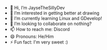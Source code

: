 - 👋 Hi, I’m JayseTheSillyDev
- 👀 I’m interested in getting better at drawing
- 🌱 I’m currently learning Linux and GDevelop!
- 💞️ I’m looking to collaborate on nothing?
- 📫 How to reach me: Discord
- 😄 Pronouns: He/Him
- ⚡ Fun fact: I'm very sweet :) 

<!---
RainflowBoi/RainflowBoi is a ✨ special ✨ repository because its `README.md` (this file) appears on your GitHub profile.
You can click the Preview link to take a look at your changes.
--->
